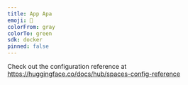 ```yaml
---
title: App Apa
emoji: 🏃
colorFrom: gray
colorTo: green
sdk: docker
pinned: false
---
```


Check out the configuration reference at https://huggingface.co/docs/hub/spaces-config-reference
